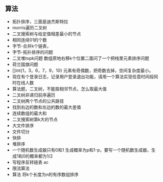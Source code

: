 ## 算法
- 拓扑排序，三面是迪杰斯特拉
- morris遍历二叉树
- 二叉搜索树与给定值相差最小的节点
- 相同连续01的个数
- 字节-合并k个链表，
- 字节-拓扑排序的问题
- 二叉堆topk问题 数组原地右移k个位置二面问了一个把栈里元素排序问题
- 荷兰国旗问题
- []int{1，3，6，7，9，10} 元素有奇偶数，把奇数去掉，空间复杂度最小。
- 现在有个登录日志，记录用户登录退出功能，请用一个算法实现任意时间段同时在线人数
- 算法题，二叉树，不能取相邻节点，怎么取最大值
- 二叉树非递归前序遍历
- 二叉树两个节点的公共路径
- 找到右边的数和左边的数的最大差值
- 连续数组的最大和
- 二叉搜索树第k大的节点
- 大文件排序 
- 文件切分
- 快排
- 堆排序
- 一个随机数生成器只有0和1 生成概率为p和1-p，要写一个随机数生成器，生成1和0的概率都为1/2
- 写程序反转链表 ac
- 限流算法
- 算法 将k个长度为n的有序数组排序